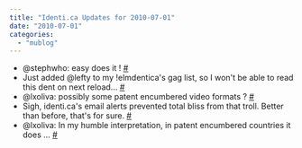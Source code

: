 ```yaml
---
title: "Identi.ca Updates for 2010-07-01"
date: "2010-07-01"
categories: 
  - "mublog"
---
```


- @stephwho: easy does it ! [#](http://identi.ca/notice/39090396)
- Just added @lefty to my !elmdentica's gag list, so I won't be able to read this dent on next reload... [#](http://identi.ca/notice/39139894)
- @lxoliva: possibly some patent encumbered video formats ? [#](http://identi.ca/notice/39140197)
- Sigh, identi.ca's email alerts prevented total bliss from that troll. Better than before, that's for sure. [#](http://identi.ca/notice/39140791)
- @lxoliva: In my humble interpretation, in patent encumbered countries it does ... [#](http://identi.ca/notice/39141019)
